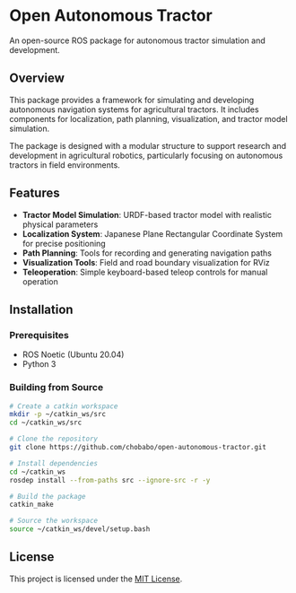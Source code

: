 # Open Autonomous Tractor

An open-source ROS package for autonomous tractor simulation and development.

## Overview

This package provides a framework for simulating and developing autonomous navigation systems for agricultural tractors. It includes components for localization, path planning, visualization, and tractor model simulation.

The package is designed with a modular structure to support research and development in agricultural robotics, particularly focusing on autonomous tractors in field environments.

## Features

- **Tractor Model Simulation**: URDF-based tractor model with realistic physical parameters
- **Localization System**: Japanese Plane Rectangular Coordinate System for precise positioning
- **Path Planning**: Tools for recording and generating navigation paths
- **Visualization Tools**: Field and road boundary visualization for RViz
- **Teleoperation**: Simple keyboard-based teleop controls for manual operation

## Installation

### Prerequisites

- ROS Noetic (Ubuntu 20.04)
- Python 3

### Building from Source

```bash
# Create a catkin workspace
mkdir -p ~/catkin_ws/src
cd ~/catkin_ws/src

# Clone the repository
git clone https://github.com/chobabo/open-autonomous-tractor.git

# Install dependencies
cd ~/catkin_ws
rosdep install --from-paths src --ignore-src -r -y

# Build the package
catkin_make

# Source the workspace
source ~/catkin_ws/devel/setup.bash
```

## License

This project is licensed under the [MIT License](LICENSE).